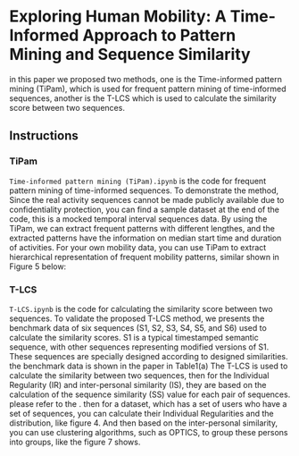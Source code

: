 # Exploring Human Mobility: A Time-Informed Approach to Pattern Mining and Sequence Similarity
in this paper we proposed two methods, one is the Time-informed pattern mining (TiPam), which is used for frequent pattern mining of time-informed sequences, another is the T-LCS which is used to calculate the similarity score between two sequences.

## Instructions
### TiPam
`Time-informed pattern mining (TiPam).ipynb` is the code for frequent pattern mining of time-informed sequences. To demonstrate the method, Since the real activity sequences cannot be made publicly available due to confidentiality protection, you can find a sample dataset at the end of the code, this is a mocked temporal interval sequences data. By using the TiPam, we can extract frequent patterns with different lengthes, and the extracted patterns have the information on median start time and duration of activities. For your own mobility data, you can use TiPam to extract hierarchical representation of frequent mobility patterns, similar shown in Figure 5 below:
### T-LCS
`T-LCS.ipynb` is the code for calculating the similarity score between two sequences. To validate the proposed T-LCS method, we presents the benchmark data of six sequences (S1, S2, S3, S4, S5, and S6) used to calculate the similarity scores. S1 is a typical timestamped semantic sequence, with other sequences representing modified versions of S1. These sequences are specially designed according to designed similarities. the benchmark data is shown in the paper in Table1(a)
The T-LCS is used to calculate the similarity between two sequences, then for the Individual Regularity (IR) and inter-personal similarity (IS), they are based on the calculation of the sequence similarity (SS) value for each pair of sequences. please refer to the . then for a dataset, which has a set of users who have a set of sequences, you can calculate their Individual Regularities and the distribution, like figure 4. And then based on the inter-personal similarity, you can use clustering algorithms, such as OPTICS, to group these persons into groups, like the figure 7 shows.
